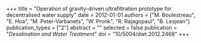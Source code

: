 +++
title = "Operation of gravity-driven ultrafiltration prototype for decentralised water supply"
date = 2012-01-01
authors = ["M. Boulestreau", "E. Hoa", "M. Peter-Varbanets", "W. Pronk", "R. Rajagopaul", "B. Lesjean"]
publication_types = ["2"]
abstract = ""
selected = false
publication = "*Desalination and Water Treatment*"
doi = "10/5004/dwt.2012.2468"
+++

